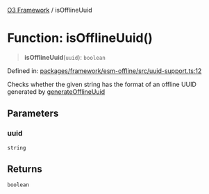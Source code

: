 [O3 Framework](../API.md) / isOfflineUuid

# Function: isOfflineUuid()

> **isOfflineUuid**(`uuid`): `boolean`

Defined in: [packages/framework/esm-offline/src/uuid-support.ts:12](https://github.com/UjjawalPrabhat/openmrs-esm-core/blob/main/packages/framework/esm-offline/src/uuid-support.ts#L12)

Checks whether the given string has the format of an offline UUID generated by [generateOfflineUuid](generateOfflineUuid.md)

## Parameters

### uuid

`string`

## Returns

`boolean`
